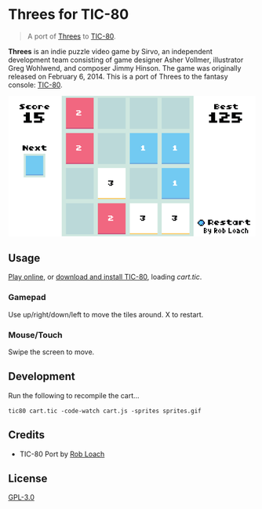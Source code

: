 # Threes for TIC-80

> A port of [Threes](http://play.threesgame.com/) to [TIC-80](https://tic.computer/).

**Threes** is an indie puzzle video game by Sirvo, an independent development team consisting of game designer Asher Vollmer, illustrator Greg Wohlwend, and composer Jimmy Hinson. The game was originally released on February 6, 2014. This is a port of Threes to the fantasy console: [TIC-80](https://tic.computer/).

![Screenshot](screenshot.png)

## Usage

[Play online](https://tic80.com/play?cart=911), or [download and install TIC-80](https://tic.computer/create), loading *cart.tic*.

### Gamepad

Use up/right/down/left to move the tiles around. X to restart.

### Mouse/Touch

Swipe the screen to move.

## Development

Run the following to recompile the cart...

```
tic80 cart.tic -code-watch cart.js -sprites sprites.gif
```

## Credits

- TIC-80 Port by [Rob Loach](https://robloach.net)

## License

[GPL-3.0](LICENSE)

